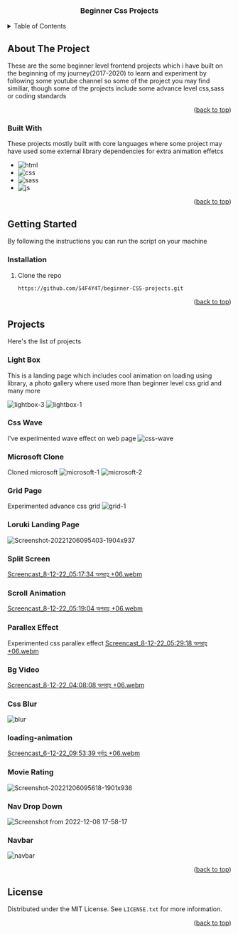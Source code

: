 <a name="readme-top"></a>

<div align="center">
  <h3 align="center">Beginner Css Projects</h3>
</div>

<!-- TABLE OF CONTENTS -->
<details>
  <summary>Table of Contents</summary>
  <ol>
    <li>
      <a href="#about-the-project">About The Project</a>
      <ul>
        <li><a href="#built-with">Built With</a></li>
      </ul>
    </li>
    <li>
      <a href="#getting-started">Getting Started</a>
      <ul>
        <li><a href="#prerequisites">Prerequisites</a></li>
        <li><a href="#installation">Installation</a></li>
      </ul>
    </li>
    <li>
      <a href="#projects">Projects</a>
      <ul>
        <li><a href="#light-box">Light-box</a></li>
        <li><a href="#wave">Css Wave</a></li>
        <li><a href="#microsoft-clone">Microsoft-Clone</a></li>
        <li><a href="#grid-page">Grid Page</a></li>
        <li><a href="#loruki-landing-page">Loruki Landing Page</a></li>
        <li><a href="#split-screen">Split Screen</a></li>
        <li><a href="#scroll-animation">Scroll Animation</a></li>
        <li><a href="#parallex-effect">Parallex Effect</a></li>
        <li><a href="#bg-video">Background Video</a></li>
        <li><a href="#css-blur">Css Blur</a></li>
        <li><a href="#loading-animation">Loading Animation</a></li>
        <li><a href="#movie-rating">Movie Rating</a></li>
        <li><a href="#nav-dropw-down">Nav Drop Down</a></li>
        <li><a href="#nav">Navbar</a></li>
      </ul>
    </li>
    <li><a href="#license">License</a></li>
  </ol>
</details>

<!-- ABOUT THE PROJECT -->
## About The Project

These are the some beginner level frontend projects which i have built on the beginning of my journey(2017-2020) to learn and experiment by following some youtube channel so some of the project you may find similiar, though some of the projects include some advance level css,sass or coding standards

<p align="right">(<a href="#readme-top">back to top</a>)</p>

### Built With

These projects mostly built with core languages where some project may have used some external library dependencies for extra animation effetcs

* ![html][html]
* ![css][css]
* ![sass][sass]
* ![js][js]

<p align="right">(<a href="#readme-top">back to top</a>)</p>

<!-- GETTING STARTED -->
## Getting Started

By following the instructions you can run the script on your machine

### Installation

1. Clone the repo
   ```sh
   https://github.com/S4F4Y4T/beginner-CSS-projects.git
   ```

<p align="right">(<a href="#readme-top">back to top</a>)</p>

<!-- Projects -->
## Projects

Here's the list of projects

### Light Box
  
This is a landing page which includes cool animation on loading using library, a photo gallery where used more than beginner level css grid and many more
  
  ![lightbox-3](https://user-images.githubusercontent.com/46479689/206427511-bd15e441-c9db-45e0-a75b-e62aec66e32e.png)
  ![lightbox-1](https://user-images.githubusercontent.com/46479689/206426464-0d9db225-a6b6-48e9-b9d9-1002c9874bc6.png)
  
### Css Wave
  
I've experimented wave effect on web page
  ![css-wave](https://user-images.githubusercontent.com/46479689/206431215-199b8b51-f39a-4203-a82c-b59213a65307.png)
  
### Microsoft Clone
  
Cloned microsoft
  ![microsoft-1](https://user-images.githubusercontent.com/46479689/206432065-d47c2ee3-a63f-42c1-813a-962e82172ea5.png)
  ![microsoft-2](https://user-images.githubusercontent.com/46479689/206432092-ee5423f2-ee19-4cca-b16a-953ed3ddcf3d.png)
    
### Grid Page
  
Experimented advance css grid
![grid-1](https://user-images.githubusercontent.com/46479689/206432640-1d1a0307-73c6-45f1-bf52-528c2153abbb.png)
 
### Loruki Landing Page
  
![Screenshot-20221206095403-1904x937](https://user-images.githubusercontent.com/46479689/206432982-e65485d4-05c5-432d-8802-5fbd71348da4.png)

### Split Screen
  [Screencast_8-12-22_05:17:34 অপরাহ্ণ +06.webm](https://user-images.githubusercontent.com/46479689/206433669-7eb0dc7b-ed4e-43f7-b05e-bfcbff62e11d.webm)
  
### Scroll Animation
  [Screencast_8-12-22_05:19:04 অপরাহ্ণ +06.webm](https://user-images.githubusercontent.com/46479689/206435213-8d39386c-92dd-449d-8044-4f87d423e2cd.webm)
  
### Parallex Effect
Experimented css parallex effect
  [Screencast_8-12-22_05:29:18 অপরাহ্ণ +06.webm](https://user-images.githubusercontent.com/46479689/206435722-2eb6ff44-412e-4189-b16c-580b5660d99e.webm)

### Bg Video
  [Screencast_8-12-22_04:08:08 অপরাহ্ণ +06.webm](https://user-images.githubusercontent.com/46479689/206435884-a161b1ec-6ea1-477d-8444-3efa7c1f9780.webm)

### Css Blur
  ![blur](https://user-images.githubusercontent.com/46479689/206436562-9e5526a8-8986-4f12-876a-249db693617a.png)

  
### loading-animation 
  [Screencast_6-12-22_09:53:39 পূর্বাহ্ণ +06.webm](https://user-images.githubusercontent.com/46479689/206437777-096ba204-3f83-49b9-990f-0ce27d3c387d.webm)
 
### Movie Rating
 ![Screenshot-20221206095618-1901x936](https://user-images.githubusercontent.com/46479689/206440859-749d9e50-e825-4290-9fe8-bae96cc2d8cf.png)
  
### Nav Drop Down
 ![Screenshot from 2022-12-08 17-58-17](https://user-images.githubusercontent.com/46479689/206443041-b0a66e1e-d5c1-4994-8a46-133cb1d45e78.jpg)
  
### Navbar
  ![navbar](https://user-images.githubusercontent.com/46479689/206443384-6a738472-2e7d-41cd-b78a-f46d14296471.png)  

<p align="right">(<a href="#readme-top">back to top</a>)</p>

<!-- LICENSE -->
## License

Distributed under the MIT License. See `LICENSE.txt` for more information.

<p align="right">(<a href="#readme-top">back to top</a>)</p>

<!-- MARKDOWN LINKS & IMAGES -->
<!-- https://www.markdownguide.org/basic-syntax/#reference-style-links -->

[html]: https://img.shields.io/badge/html-html-orange
[css]: https://img.shields.io/badge/css-css-blue
[js]: https://img.shields.io/badge/js-js-yellow
[sass]: https://img.shields.io/badge/sass-sass-pink
